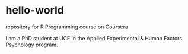 # hello-world
repository for R Programming course on Coursera

I am a PhD student at UCF in the Applied Experimental & Human Factors Psychology program.
